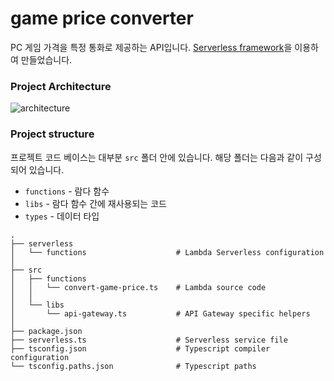 # game price converter

PC 게임 가격을 특정 통화로 제공하는 API입니다. [Serverless framework](https://www.serverless.com/)을 이용하여 만들었습니다.

### Project Architecture

![architecture](https://user-images.githubusercontent.com/51858583/188250287-e0c460d0-a215-44f7-93bc-3ea17084ad53.png)

### Project structure

프로젝트 코드 베이스는 대부분 `src` 폴더 안에 있습니다. 해당 폴더는 다음과 같이 구성되어 있습니다.

- `functions` - 람다 함수
- `libs` - 람다 함수 간에 재사용되는 코드
- `types` - 데이터 타입

```
.
├── serverless
│   └── functions                    # Lambda Serverless configuration
│
├── src
│   ├── functions
│   │   └── convert-game-price.ts    # Lambda source code
│   │
│   └── libs
│       └── api-gateway.ts           # API Gateway specific helpers
│
├── package.json
├── serverless.ts                    # Serverless service file
├── tsconfig.json                    # Typescript compiler configuration
└── tsconfig.paths.json              # Typescript paths
```
